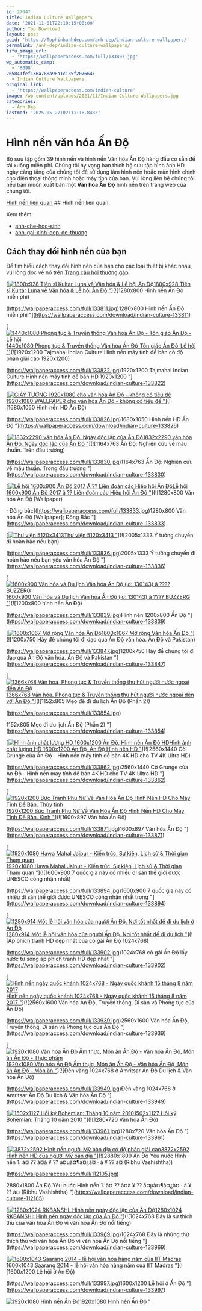 ```yaml
---
id: 27047
title: Indian Culture Wallpapers
date: '2021-11-01T22:10:15+00:00'
author: Top Download
layout: post
guid: 'https://Tophinhanhdep.com/anh-dep/indian-culture-wallpapers/'
permalink: /anh-dep/indian-culture-wallpapers/
fifu_image_url:
  - 'https://wallpaperaccess.com/full/133807.jpg'
wp_automatic_camp:
  - '8098'
265841fef136a788a98a1c135f207664:
  - Indian Culture Wallpapers
original_link:
  - 'https://wallpaperaccess.com/indian-culture'
image: /wp-content/uploads/2021/11/Indian-Culture-Wallpapers.jpg
categories:
  - Ảnh Đẹp
lastmod: '2025-05-27T02:11:18.843Z'
---
```

# Hình nền văn hóa Ấn Độ

Bộ sưu tập gồm 39 hình nền và hình nền Văn hóa Ấn Độ hàng đầu có sẵn để tải xuống miễn phí. Chúng tôi hy vọng bạn thích bộ sưu tập hình ảnh HD ngày càng tăng của chúng tôi để sử dụng làm hình nền hoặc màn hình chính cho điện thoại thông minh hoặc máy tính của bạn. Vui lòng liên hệ chúng tôi nếu bạn muốn xuất bản một **Văn hóa Ấn Độ** hình nền trên trang web của chúng tôi.

[Hình nền liên quan ](#related) ## Hình nền liên quan.

   
 Xem thêm:

   
- [anh-che-hoc-sinh](https://tophinhanhdep.com/anh-che/anh-che-hoc-sinh/)
- [anh-gai-xinh-dep-de-thuong](https://tophinhanhdep.com/gai-xinh/anh-gai-xinh-dep-de-thuong/)

## Cách thay đổi hình nền của bạn

Để tìm hiểu cách thay đổi hình nền của bạn cho các loại thiết bị khác nhau, vui lòng đọc về nó trên [Trang câu hỏi thường gặp](https://tophinhanhdep.com/faq/).

  
[[![1800x928 Tiến sĩ Kultar Luna về Văn hóa & Lễ hội Ấn Độ](https://wallpaperaccess.com/full/133807.jpg)1800x928 Tiến sĩ Kultar Luna về Văn hóa &amp; Lễ hội Ấn Độ "](https://wallpaperaccess.com/download/indian-culture-133807)](![1280x800 Hình nền Ấn Độ miễn phí)

(https://wallpaperaccess.com/full/133811.jpg)1280x800 Hình nền Ấn Độ miễn phí "](https://wallpaperaccess.com/download/indian-culture-133811)

[[![1440x1080 Phong tục & Truyền thống Văn hóa Ấn Độ - Tôn giáo Ấn Độ - Lễ hội](https://wallpaperaccess.com/full/133814.jpg)1440x1080 Phong tục &amp; Truyền thống Văn hóa Ấn Độ-Tôn giáo Ấn Độ-Lễ hội "](https://wallpaperaccess.com/download/indian-culture-133814)](![1920x1200 Tajmahal Indian Culture Hình nền máy tính để bàn có độ phân giải cao 1920x1200)

(https://wallpaperaccess.com/full/133822.jpg)1920x1200 Tajmahal Indian Culture Hình nền máy tính để bàn HD 1920x1200 "](https://wallpaperaccess.com/download/indian-culture-133822)

[[![GIẤY TƯỜNG 1920x1080 cho văn hóa Ấn Độ - không có tiêu đề](https://wallpaperaccess.com/full/133824.jpg)1920x1080 WALLPAPER cho văn hóa Ấn Độ - không có tiêu đề "](https://wallpaperaccess.com/download/indian-culture-133824)](![1680x1050 Hình nền HD Ấn Độ)

(https://wallpaperaccess.com/full/133826.jpg)1680x1050 Hình nền HD Ấn Độ "](https://wallpaperaccess.com/download/indian-culture-133826)

[[![1832x2290 văn hóa Ấn Độ.  Ngày độc lập của Ấn Độ](https://wallpaperaccess.com/full/133829.jpg)1832x2290 văn hóa Ấn Độ. Ngày độc lập của Ấn Độ "](https://wallpaperaccess.com/download/indian-culture-133829)](![1164x763 Ấn Độ: Nghiên cứu về mâu thuẫn.  Trên đấu trường)

(https://wallpaperaccess.com/full/133830.jpg)1164x763 Ấn Độ: Nghiên cứu về mâu thuẫn. Trong đấu trường "](https://wallpaperaccess.com/download/indian-culture-133830)

[[![Lễ hội 1600x900 Ấn Độ 2017 Ã ??  Liên đoàn các Hiệp hội Ấn Độ](https://wallpaperaccess.com/full/133832.jpg)Lễ hội 1600x900 Ấn Độ 2017 â ?? Liên đoàn các Hiệp hội Ấn Độ "](https://wallpaperaccess.com/download/indian-culture-133832)](![1280x800 Văn hóa Ấn Độ [Wallpaper)

;  Đông bắc](https://wallpaperaccess.com/full/133833.jpg)1280x800 Văn hóa Ấn Độ \[Wallpaper\]; Đông Bắc "](https://wallpaperaccess.com/download/indian-culture-133833)

[[![Thư viện 5120x3413](https://wallpaperaccess.com/full/133834.jpg)Thư viện 5120x3413 "](https://wallpaperaccess.com/download/indian-culture-133834)](![2005x1333 Ý tưởng chuyến đi hoàn hảo nếu bạn)

(https://wallpaperaccess.com/full/133836.jpg)2005x1333 Ý tưởng chuyến đi hoàn hảo nếu bạn yêu văn hóa Ấn Độ "](https://wallpaperaccess.com/download/indian-culture-133836)

[[![1600x900 Văn hóa và Du lịch Văn hóa Ấn Độ (id: 130143) â ????  BUZZERG](https://wallpaperaccess.com/full/133837.jpg)1600x900 Văn hóa và Du lịch Văn hóa Ấn Độ (id: 130143) â ???? BUZZERG "](https://wallpaperaccess.com/download/indian-culture-133837)](![1200x800 hình nền Ấn Độ)

(https://wallpaperaccess.com/full/133839.jpg)Hình nền 1200x800 Ấn Độ "](https://wallpaperaccess.com/download/indian-culture-133839)

[[![1600x1067 Mở rộng Văn hóa Ấn Độ](https://wallpaperaccess.com/full/133842.jpg)1600x1067 Mở rộng Văn hóa Ấn Độ "](https://wallpaperaccess.com/download/indian-culture-133842)](![1200x750 Hãy để chúng tôi đi dạo qua Ấn Độ văn hóa.  Ấn Độ và Pakistan)

(https://wallpaperaccess.com/full/133847.jpg)1200x750 Hãy để chúng tôi đi dạo qua Ấn Độ văn hóa. Ấn Độ và Pakistan "](https://wallpaperaccess.com/download/indian-culture-133847)

[[![1366x768 Văn hóa, Phong tục & Truyền thống thu hút người nước ngoài đến Ấn Độ](https://wallpaperaccess.com/full/133850.jpg)1366x768 Văn hóa, Phong tục &amp; Truyền thống thu hút người nước ngoài đến với Ấn Độ "](https://wallpaperaccess.com/download/indian-culture-133850)](![1152x805 Mẹo để đi du lịch Ấn Độ (Phần 2))

(https://wallpaperaccess.com/full/133854.jpg)

1152x805 Mẹo đi du lịch Ấn Độ (Phần 2) "](https://wallpaperaccess.com/download/indian-culture-133854)

[[![Hình ảnh chất lượng HD 1600x1200 Ấn Độ, Hình nền Ấn Độ HD](https://wallpaperaccess.com/full/133858.jpg)Hình ảnh chất lượng HD 1600x1200 Ấn Độ, Ấn Độ Hình nền HD "](https://wallpaperaccess.com/download/indian-culture-133858)](![2560x1440 Cờ Grunge của Ấn Độ - Hình nền máy tính để bàn 4K HD cho TV 4K Ultra HD)

(https://wallpaperaccess.com/full/133862.jpg)2560x1440 Cờ Grunge của Ấn Độ - Hình nền máy tính để bàn 4K HD cho TV 4K Ultra HD "](https://wallpaperaccess.com/download/indian-culture-133862)

[[![1920x1200 Bức Tranh Phụ Nữ Về Văn Hóa Ấn Độ Hình Nền HD Cho Máy Tính Để Bàn.  Thủy tinh](https://wallpaperaccess.com/full/133869.jpg)1920x1200 Bức Tranh Phụ Nữ Về Văn Hóa Ấn Độ Hình Nền HD Cho Máy Tính Để Bàn. Kính "](https://wallpaperaccess.com/download/indian-culture-133869)](![1600x897 Văn hóa Ấn Độ)

(https://wallpaperaccess.com/full/133871.jpg)1600x897 Văn hóa Ấn Độ "](https://wallpaperaccess.com/download/indian-culture-133871)

[[![1920x1080 Hawa Mahal Jaipur - Kiến trúc, Sự kiện, Lịch sử & Thời gian Tham quan](https://wallpaperaccess.com/full/133886.jpg)1920x1080 Hawa Mahal Jaipur - Kiến trúc, Sự kiện, Lịch sử &amp; Thời gian Tham quan "](https://wallpaperaccess.com/download/indian-culture-133886)](![1600x900 7 quốc gia này có nhiều di sản thế giới được UNESCO công nhận nhất)

(https://wallpaperaccess.com/full/133894.jpg)1600x900 7 quốc gia này có nhiều di sản thế giới được UNESCO công nhận nhất trong "](https://wallpaperaccess.com/download/indian-culture-133894)

[[![1280x914 Một lễ hội văn hóa của người Ấn Độ.  Nơi tốt nhất để đi du lịch ở Ấn Độ](https://wallpaperaccess.com/full/133899.jpg)1280x914 Một lễ hội văn hóa của người Ấn Độ. Nơi tốt nhất để đi du lịch "](https://wallpaperaccess.com/download/indian-culture-133899)](![Áp phích tranh HD đẹp nhất của cô gái Ấn Độ 1024x768)

(https://wallpaperaccess.com/full/133902.jpg)1024x768 cô gái Ấn Độ lấy nước từ sông áp phích tranh HD đẹp nhất "](https://wallpaperaccess.com/download/indian-culture-133902)

[[![Hình nền ngày quốc khánh 1024x768 - Ngày quốc khánh 15 tháng 8 năm 2017](https://wallpaperaccess.com/full/133912.jpg)Hình nền ngày quốc khánh 1024x768 - Ngày quốc khánh 15 tháng 8 năm 2017 "](https://wallpaperaccess.com/download/indian-culture-133912)](![2560x1600 Văn hóa Ấn Độ, Truyền thống, Di sản và Phong tục của Ấn Độ)

(https://wallpaperaccess.com/full/133939.jpg)2560x1600 Văn hóa Ấn Độ, Truyền thống, Di sản và Phong tục của Ấn Độ "](https://wallpaperaccess.com/download/indian-culture-133939)

[[![1920x1080 Văn hóa Ấn Độ Ẩm thực, Món ăn Ấn Độ - Văn hóa Ấn Độ, Món ăn Ấn Độ - Thực phẩm](https://wallpaperaccess.com/full/133947.jpg)1920x1080 Văn hóa Ấn Độ Ẩm thực, Món ăn Ấn Độ - Văn hóa Ấn Độ, Món ăn Ấn Độ - Món ăn "](https://wallpaperaccess.com/download/indian-culture-133947)](![Đền vàng 1024x768 ở Amritsar Ấn Độ Du lịch & Văn hóa Ấn Độ)

(https://wallpaperaccess.com/full/133949.jpg)Đền vàng 1024x768 ở Amritsar Ấn Độ Du lịch &amp; Văn hóa Ấn Độ "](https://wallpaperaccess.com/download/indian-culture-133949)

[[![1502x1127 Hồi ký Bohemian: Tháng 10 năm 2010](https://wallpaperaccess.com/full/133950.jpg)1502x1127 Hồi ký Bohemian: Tháng 10 năm 2010 "](https://wallpaperaccess.com/download/indian-culture-133950)](![1280x720 Văn hóa Ấn Độ)

(https://wallpaperaccess.com/full/133961.jpg)1280x720 Văn hóa Ấn Độ "](https://wallpaperaccess.com/download/indian-culture-133961)

[[![3872x2592 Hình nền người Mỹ bản địa có độ phân giải cao](https://wallpaperaccess.com/full/132571.jpg)3872x2592 Hình nền HD của người Mỹ bản địa "](https://wallpaperaccess.com/download/indian-culture-132571)](![2880x1800 Ấn Độ Yêu nước Hình nền 1. à¤ ?? à¤à ¥ ??  à¤µà¤¶à¤¿à¤ · à ¥ ?? à¤ (Ribhu Vashishtha))

(https://wallpaperaccess.com/full/112105.jpg)

2880x1800 Ấn Độ Yêu nước Hình nền 1. à¤ ?? à¤à ¥ ?? à¤µà¤¶à¤¿à¤ · à ¥ ?? à¤ (Ribhu Vashishtha) "](https://wallpaperaccess.com/download/indian-culture-112105)

[[![1280x1024 RKBANSHI: Hình nền ngày độc lập của Ấn Độ](https://wallpaperaccess.com/full/133965.jpg)1280x1024 RKBANSHI: Hình nền ngày độc lập của Ấn Độ "](https://wallpaperaccess.com/download/indian-culture-133965)](![1024x768 Đây là sự thích thú của văn hóa Ấn Độ vì văn hóa Ấn Độ nổi tiếng)

(https://wallpaperaccess.com/full/133969.jpg)1024x768 Đây là những thứ thích thú với văn hóa Ấn Độ vì văn hóa Ấn Độ nổi tiếng "](https://wallpaperaccess.com/download/indian-culture-133969)

[[![1600x1043 Saarang 2014 - lễ hội văn hóa hàng năm của IIT Madras](https://wallpaperaccess.com/full/133985.jpg)1600x1043 Saarang 2014 - lễ hội văn hóa hàng năm của IIT Madras "](https://wallpaperaccess.com/download/indian-culture-133985)](![1600x1200 Lễ hội ở Ấn Độ)

(https://wallpaperaccess.com/full/133997.jpg)1600x1200 Lễ hội ở Ấn Độ "](https://wallpaperaccess.com/download/indian-culture-133997)

[![1920x1080 Hình nền Ấn Độ](https://wallpaperaccess.com/full/133999.jpg)1920x1080 Hình nền Ấn Độ "](https://wallpaperaccess.com/download/indian-culture-133999)
